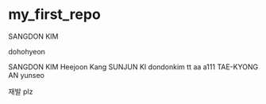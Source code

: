 # my_first_repo
SANGDON KIM

dohohyeon

SANGDON KIM 
Heejoon Kang
SUNJUN KI
dondonkim
tt
aa
a111
TAE-KYONG AN
yunseo


재발
plz